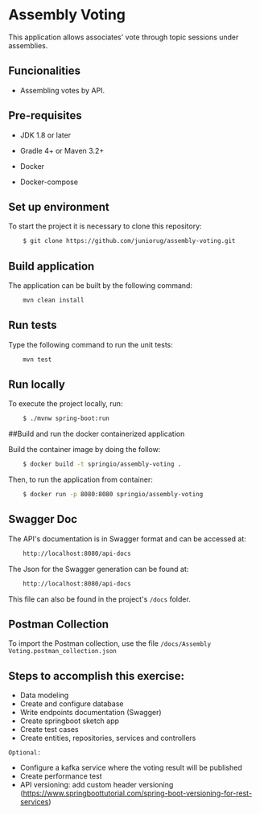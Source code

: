 # Assembly Voting

This application allows associates' vote through topic sessions under assemblies.

## Funcionalities

- Assembling votes by API.<br/>

## Pre-requisites

- JDK 1.8 or later

- Gradle 4+ or Maven 3.2+

- Docker

- Docker-compose

## Set up environment

To start the project it is necessary to clone this repository:

```bash
    $ git clone https://github.com/juniorug/assembly-voting.git
```

## Build application

The application can be built by the following command:

```bash
    mvn clean install
```

## Run tests

Type the following command to run the unit tests:

```bash
    mvn test
```

## Run locally

To execute the project locally, run:

```bash
    $ ./mvnw spring-boot:run
```

##Build and run the docker containerized application

Build the container image by doing the follow:

```bash
    $ docker build -t springio/assembly-voting .
```

Then, to run the application from container:

```bash
    $ docker run -p 8080:8080 springio/assembly-voting
```

## Swagger Doc

The API's documentation is in Swagger format and can be accessed at:

```bash
    http://localhost:8080/api-docs
```

The Json for the Swagger generation can be found at:

```bash
    http://localhost:8080/api-docs
```

This file can also be found in the project's `/docs` folder.

## Postman Collection

To import the Postman collection, use the file `/docs/Assembly Voting.postman_collection.json`

## Steps to accomplish this exercise:

- Data modeling
- Create and configure database
- Write endpoints documentation (Swagger)
- Create springboot sketch app
- Create test cases
- Create entities, repositories, services and controllers

`Optional:`

- Configure a kafka service where the voting result will be published
- Create performance test
- API versioning: add custom header versioning (https://www.springboottutorial.com/spring-boot-versioning-for-rest-services)
